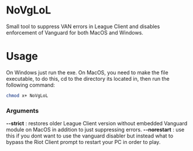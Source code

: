 # NoVgLoL
Small tool to suppress VAN errors in League Client and disables enforcement of Vanguard for both MacOS and Windows.

# Usage
On Windows just run the exe. On MacOS, you need to make the file executable, to do this, cd to the directory its located in, then run the following command:
```bash
chmod x+ NoVgLoL
```
### Arguments
**--strict** : restores older League Client version without embedded Vanguard module on MacOS in addition to just suppressing errors.
**--norestart** : use this if you dont want to use the vanguard disabler but instead what to bypass the Riot Client prompt to restart your PC in order to play.

